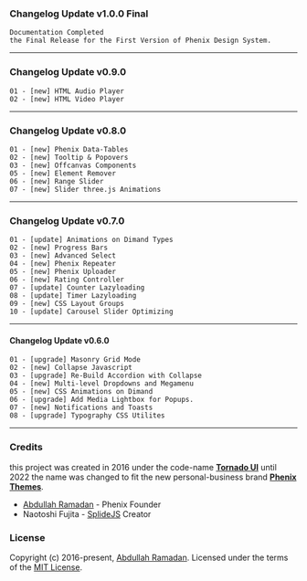 ### Changelog Update v1.0.0 Final

```
Documentation Completed
the Final Release for the First Version of Phenix Design System.
```

---

### Changelog Update v0.9.0

```
01 - [new] HTML Audio Player
02 - [new] HTML Video Player
```

---

### Changelog Update v0.8.0

```
01 - [new] Phenix Data-Tables
02 - [new] Tooltip & Popovers
03 - [new] Offcanvas Components
05 - [new] Element Remover
06 - [new] Range Slider
07 - [new] Slider three.js Animations
```

---

### Changelog Update v0.7.0

```
01 - [update] Animations on Dimand Types
02 - [new] Progress Bars
03 - [new] Advanced Select
04 - [new] Phenix Repeater
05 - [new] Phenix Uploader
06 - [new] Rating Controller
07 - [update] Counter Lazyloading
08 - [update] Timer Lazyloading
09 - [new] CSS Layout Groups
10 - [update] Carousel Slider Optimizing
```

---

#### Changelog Update v0.6.0

```
01 - [upgrade] Masonry Grid Mode
02 - [new] Collapse Javascript
03 - [upgrade] Re-Build Accordion with Collapse
04 - [new] Multi-level Dropdowns and Megamenu
05 - [new] CSS Animations on Dimand
06 - [upgrade] Add Media Lightbox for Popups.
07 - [new] Notifications and Toasts
08 - [upgrade] Typography CSS Utilites
```

---

### Credits

this project was created in 2016 under the code-name **[Tornado UI](https://tornado.phenixthemes.com/)** until 2022 the name was changed to fit the new personal-business brand **[Phenix Themes](https://phenixthemes.com/ "https://phenixthemes.com")**.

- [Abdullah Ramadan](https://www.facebook.com/Eng.AbdallahPS) - Phenix Founder
- Naotoshi Fujita - [SplideJS]([](https://github.com/Splidejs/splide)) Creator

### License

Copyright (c) 2016-present, [Abdullah Ramadan](https://www.facebook.com/Eng.AbdallahPS). Licensed under the terms of the [MIT License](https://opensource.org/licenses/MIT).